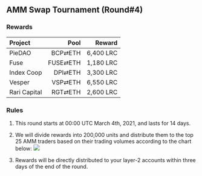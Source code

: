 ## AMM Swap Tournament (Round#4)

###  Rewards


| **Project** | **Pool** | **Reward** |
| :--- | ---: | ---: |
PieDAO | BCP⇄ETH |  6,400 LRC |
Fuse | FUSE⇄ETH |  1,180 LRC |
Index Coop | DPI⇄ETH |3,300 LRC |
Vesper | VSP⇄ETH |   6,550 LRC |
Rari Capital | RGT⇄ETH |   2,600 LRC |

### Rules


1) This round starts at 00:00 UTC March 4th, 2021, and lasts for 14 days.

2) We will divide rewards into 200,000 units and distribute them to the top 25 AMM traders based on their trading volumes according to the chart below:
![](/markdown/images/program_3.png "")


3) Rewards will be directly distributed to your layer-2 accounts within three days of the end of the round.




